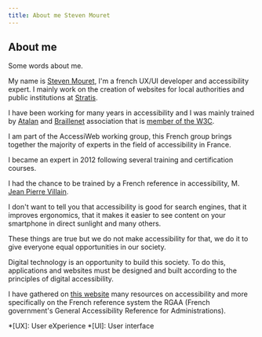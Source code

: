 ```yaml
---
title: About me Steven Mouret
---
```


## About me

Some words about me.

My name is [Steven Mouret](https://www.linkedin.com/in/steven-mouret-1b693260/), I'm a french UX/UI developer and accessibility expert. I mainly work on the creation of websites for local authorities and public institutions at [Stratis](http://www.stratis.fr).

I have been working for many years in accessibility and I was mainly trained by [Atalan](https://atalan.fr) and [Braillenet](https://www.braillenet.org/en/) association that is [member of the W3C](https://www.w3.org/Consortium/Member/Testimonial/#t1256).

I am part of the AccessiWeb working group, this French group brings together the majority of experts in the field of accessibility in France.

I became an expert in 2012 following several training and certification courses.

I had the chance to be trained by a French reference in accessibility, M. [Jean Pierre Villain](https://www.linkedin.com/in/jean-pierre-villain-b8a52033/).

I don't want to tell you that accessibility is good for search engines, that it improves ergonomics, that it makes it easier to see content on your smartphone in direct sunlight and many others.

These things are true but we do not make accessibility for that, we do it to give everyone equal opportunities in our society.

Digital technology is an opportunity to build this society. To do this, applications and websites must be designed and built according to the principles of digital accessibility.

I have gathered on [this website](https://stevenmouret.github.io/rgaa-training/) many resources on accessibility and more specifically on the French reference system the RGAA (French government's General Accessibility Reference for Administrations).

*[UX]: User eXperience
*[UI]: User interface

